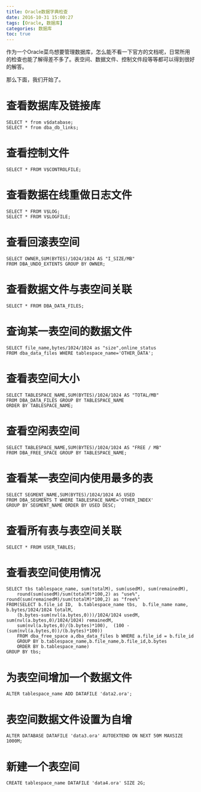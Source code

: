 ```yaml
---
title: Oracle数据字典检查
date: 2016-10-31 15:00:27
tags: [Oracle, 数据库]
categories: 数据库
toc: true
---
```

作为一个Oracle菜鸟想要管理数据库，怎么能不看一下官方的文档呢，日常所用的检查也能了解得差不多了。表空间、数据文件、控制文件段等等都可以得到很好的解答。
<!--more-->
那么下面，我们开始了。
# 查看数据库及链接库
	SELECT * from v$database;
	SELECT * from dba_db_links;
# 查看控制文件   
	SELECT * FROM V$CONTROLFILE;
# 查看数据在线重做日志文件
	SELECT * FROM V$LOG;
	SELECT * FROM V$LOGFILE;
# 查看回滚表空间
	SELECT OWNER,SUM(BYTES)/1024/1024 AS "I_SIZE/MB" 
	FROM DBA_UNDO_EXTENTS GROUP BY OWNER;
# 查看数据文件与表空间关联   
	SELECT * FROM DBA_DATA_FILES;
# 查询某一表空间的数据文件
	SELECT file_name,bytes/1024/1024 as "size",online_status 
	FROM dba_data_files WHERE tablespace_name='OTHER_DATA';
# 查看表空间大小
	SELECT TABLESPACE_NAME,SUM(BYTES)/1024/1024 AS "TOTAL/MB" 
	FROM DBA_DATA_FILES GROUP BY TABLESPACE_NAME 
	ORDER BY TABLESPACE_NAME;
# 查看空闲表空间
	SELECT TABLESPACE_NAME,SUM(BYTES)/1024/1024 AS "FREE / MB" 
	FROM DBA_FREE_SPACE GROUP BY TABLESPACE_NAME;
# 查看某一表空间内使用最多的表
	SELECT SEGMENT_NAME,SUM(BYTES)/1024/1024 AS USED 
	FROM DBA_SEGMENTS T WHERE TABLESPACE_NAME='OTHER_INDEX' 
	GROUP BY SEGMENT_NAME ORDER BY USED DESC;
# 查看所有表与表空间关联
	SELECT * FROM USER_TABLES;
# 查看表空间使用情况
	SELECT tbs tablespace_name, sum(totalM), sum(usedM), sum(remainedM), 
		round(sum(usedM)/sum(totalM)*100,2) as "use%", round(sum(remainedM)/sum(totalM)*100,2) as "free%" 
	FROM(SELECT b.file_id ID,  b.tablespace_name tbs,  b.file_name name,  b.bytes/1024/1024 totalM,  
		(b.bytes-sum(nvl(a.bytes,0)))/1024/1024 usedM,  sum(nvl(a.bytes,0)/1024/1024) remainedM,  
		sum(nvl(a.bytes,0)/(b.bytes)*100),  (100 - (sum(nvl(a.bytes,0))/(b.bytes)*100))  
		FROM dba_free_space a,dba_data_files b WHERE a.file_id = b.file_id  
		GROUP BY b.tablespace_name,b.file_name,b.file_id,b.bytes 
		ORDER BY b.tablespace_name)
	GROUP BY tbs;
# 为表空间增加一个数据文件
	ALTER tablespace_name ADD DATAFILE 'data2.ora';
# 表空间数据文件设置为自增
	ALTER DATABASE DATAFILE 'data3.ora' AUTOEXTEND ON NEXT 50M MAXSIZE 1000M;
# 新建一个表空间
	CREATE tablespace_name DATAFILE 'data4.ora' SIZE 2G;
